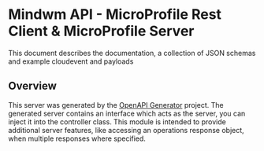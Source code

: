 # Mindwm API - MicroProfile Rest Client & MicroProfile Server

This document describes the documentation, a collection of JSON schemas and example cloudevent and payloads


## Overview
This server was generated by the [OpenAPI Generator](https://openapi-generator.tech) project.
The generated server contains an interface which acts as the server, you can inject it into the controller class.
This module is intended to provide additional server features, like accessing an operations response object, when multiple responses where specified.

